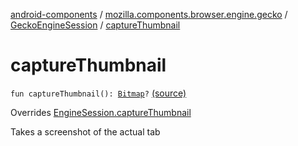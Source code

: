 [android-components](../../index.md) / [mozilla.components.browser.engine.gecko](../index.md) / [GeckoEngineSession](index.md) / [captureThumbnail](./capture-thumbnail.md)

# captureThumbnail

`fun captureThumbnail(): `[`Bitmap`](https://developer.android.com/reference/android/graphics/Bitmap.html)`?` [(source)](https://github.com/mozilla-mobile/android-components/blob/master/components/browser/engine-gecko-beta/src/main/java/mozilla/components/browser/engine/gecko/GeckoEngineSession.kt#L562)

Overrides [EngineSession.captureThumbnail](../../mozilla.components.concept.engine/-engine-session/capture-thumbnail.md)

Takes a screenshot of the actual tab

